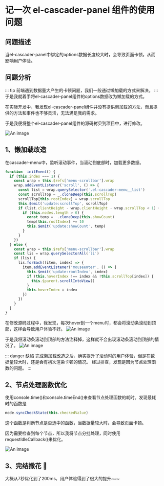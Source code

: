 # 记一次 el-cascader-panel 组件的使用问题

## 问题描述
当el-cascader-panel中绑定的options数据长度较大时，会导致页面卡顿，从而影响用户体验。

## 问题分析
::: tip
前端遇到数据量大产生的卡顿问题，我们一般通过懒加载的方式来解决。
:::
于是我就着手将el-cascader-panel组件的options数据改为懒加载的方式。

在实际开发中，我发现el-cascader-panel组件并没有提供懒加载的方法，而且提供的方法和事件也不够灵活，无法满足我的需求。

于是我便将整个el-cascader-panel组件的源码拷贝到项目中，进行修改。

![An image](/issue/cascader-panel.jpg)

## 1、懒加载改造

在cascader-menu中，监听滚动事件，当滚动到底部时，加载更多数据。
```javascript
function  initEvent() {
  if (this.index === 1) {
    const wrap = this.$refs['menu-scrollbar'].wrap
    wrap.addEventListener('scroll', () => {
      const list = wrap.querySelector('.el-cascader-menu__list')
      const scrollTop = _.cloneDeep(this.scrollTop)
      scrollTop[this.rootIndex] = wrap.scrollTop
      this.$emit('update:scrollTop', scrollTop)
      if (list.clientHeight - wrap.clientHeight - wrap.scrollTop < 1) {
        if (this.nodes.length > 0) {
          const temp = _.cloneDeep(this.showCount)
          temp[this.rootIndex] += 10
          this.$emit('update:showCount', temp)
        }
      }
    })
  } else {
    const wrap = this.$refs['menu-scrollbar'].wrap
    const lis = wrap.querySelectorAll('li')
    if (lis) {
      lis.forEach((item, index) => {
        item.addEventListener('mouseenter', () => {
          this.$emit('update:rootIndex', index)
          if (this.hoverIndex !== index && !this.scrollTop[index]) {
            this.$parent.scrollIntoView()
          }
          this.hoverIndex = index
        })
      })
    }
  }
}
```

在修改源码过程中，我发现，每次hover到一个menu时，都会将滚动条滚动到顶部，这样会导致用户体验不好。
![An image](/issue/scrollMethod.jpg)

于是我将滚动条滚动到顶部的方法注释掉，这样就不会出现滚动条滚动到顶部的情况了。
![An image](/issue/panel-disabled-scroll.png)

::: danger 缺陷
完成懒加载改造之后，确实提升了滚动时的用户体验，但是在数据量较大时，还是会有初次渲染卡顿的情况。
经过排查，发现是因为节点处理函数的问题。
:::

## 2、节点处理函数优化

使用console.time()和console.timeEnd()来查看节点处理函数的耗时。发现最耗时的函数是
```javascript
node.syncCheckState(this.checkedValue)
```

这个函数是判断节点是否选中的函数，当数据量较大时，会导致页面卡顿。

因为需要检查到每个节点，所以我将节点分批处理，同时使用requestIdleCallback()来优化。

![An image](/issue/chunk-nodes.png)

## 3、完结撒花 :tada:
大概从7秒优化到了200ms，用户体验得到了很大的提升~~~

